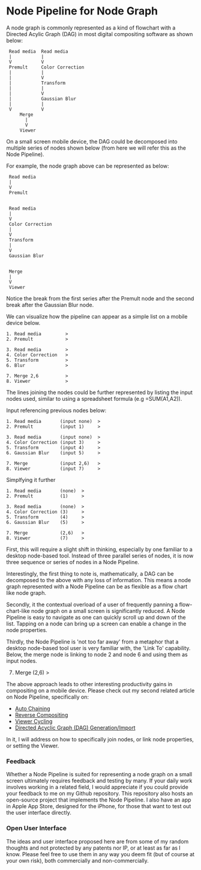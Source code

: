 # Node Pipeline for Node Graph
 
A node graph is commonly represented as a kind of flowchart with a Directed Acylic Graph (DAG) in most digital compositing software as shown below:
  
     Read media  Read media
     |           |     
     V           V     
     Premult     Color Correction
     |           |
     |           V
     |           Transform
     |           |
     |           V
     |           Gaussian Blur
     |           |
     V           V
         Merge
           |
           V
         Viewer
   
On a small screen mobile device, the DAG could be decomposed into multiple series of nodes shown below (from here we will refer this as the Node Pipeline).

For example, the node graph above can be represented as below:
  
     Read media
     |                
     V               
     Premult     

  
     Read media
     |              
     V             
     Color Correction
     |           
     V
     Transform
     |           
     V          
     Gaussian Blur      
     
     
     Merge
     |
     V
     Viewer
  
Notice the break from the first series after the Premult node and the second break after the Gaussian Blur node.

We can visualize how the pipeline can appear as a simple list on a mobile device below.
  
    1. Read media         >
    2. Premult            >
  
    3. Read media         >
    4. Color Correction   >
    5. Transform          >
    6. Blur               >
  
    7. Merge 2,6          >
    8. Viewer             >
  
The lines joining the nodes could be further represented by listing the input nodes used, similar to using a spreadsheet formula (e.g =SUM(A1,A2)).
  
Input referencing previous nodes below:
  
    1. Read media       (input none)  >
    2. Premult          (input 1)     >
  
    3. Read media       (input none)  >
    4. Color Correction (input 3)     >
    5. Transform        (input 4)     >
    6. Gaussian Blur    (input 5)     >
  
    7. Merge            (input 2,6)   >
    8. Viewer           (input 7)     >
  
Simplfying it further
  
    1. Read media       (none)  >
    2. Premult          (1)     >
  
    3. Read media       (none)  >
    4. Color Correction (3)     >
    5. Transform        (4)     >
    6. Gaussian Blur    (5)     >
  
    7. Merge            (2,6)   >
    8. Viewer           (7)     >
  
First, this will require a slight shift in thinking, especially by one familiar to a desktop node-based tool. Instead of three parallel series of nodes, it is now three sequence or series of nodes in a Node Pipeline.
 
Interestingly, the first thing to note is, mathematically, a DAG can be decomposed to the above with any loss of information. This means a node graph represented with a Node Pipeline can be as flexible as a flow chart like node graph.
  
Secondly, it the contextual overload of a user of frequently panning a flow-chart-like node graph on a small screen is significantly reduced. A Node Pipeline is easy to navigate as one can quickly scroll up and down of the list. Tapping on a node can bring up a screen can enable a change in the node properties.
 
Thirdly, the Node Pipeline is 'not too far away' from a metaphor that a desktop node-based tool user is very familiar with, the 'Link To' capability. Below, the merge node is linking to node 2 and node 6 and using them as input nodes.
 
 7. Merge            (2,6)   >
 
The above approach leads to other interesting productivity gains in compositing on a mobile device. Please check out my second related article on Node Pipeline, specifically on:
 
  * [Auto Chaining](AutoChaining.md)
  * [Reverse Compositing](ReverseCompositing.md)
  * [Viewer Cycling](ViewerCycling.md)
  * [Directed Acyclic Graph (DAG) Generation/Import](DirectedAcyclicGraphGeneration.md)
 
In it, I will address on how to specifically join nodes, or link node properties, or setting the Viewer.

### Feedback
 
Whether a Node Pipeline is suited for representing a node graph on a small screen ultimately requires feedback and testing by many. If your daily work involves working in a related field, I would appreciate if you could provide your feedback to me on my Github repository. This repository also hosts an open-source project that implements the Node Pipeline. I also have an app in Apple App Store, designed for the iPhone, for those that want to test out the user interface directly.

### Open User Interface

The ideas and user interface proposed here are from some of my random thoughts and not protected by any patents nor IP, or at least as far as I know. Please feel free to use them in any way you deem fit (but of course at your own risk), both commercially and non-commercially.
